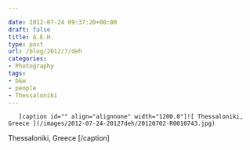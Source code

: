 ```yaml
---

date: 2012-07-24 09:37:20+00:00
draft: false
title: Δ.Ε.Η.
type: post
url: /blog/2012/7/deh
categories:
- Photography
tags:
- b&w
- people
- Thessaloniki
---
```



  
       [caption id="" align="alignnone" width="1200.0"]![ Thessaloniki, Greece ](/images/2012-07-24-20127deh/20120702-R0010743.jpg)
 Thessaloniki, Greece [/caption]
